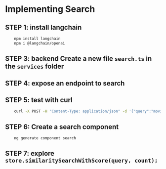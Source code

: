 # Implementing Search

## STEP 1: install langchain

```bash
    npm install langchain
    npm i @langchain/openai
```


## STEP 3: backend Create a new file `search.ts` in the `services` folder


## STEP 4: expose an endpoint to search


## STEP 5: test with curl

```bash
    curl -X POST -H "Content-Type: application/json" -d '{"query":"movie to make me cry"}' http://localhost:3000/search
```

## STEP 6: Create a search component

```bash
    ng generate component search
```

## STEP 7: explore `store.similaritySearchWithScore(query, count);`

